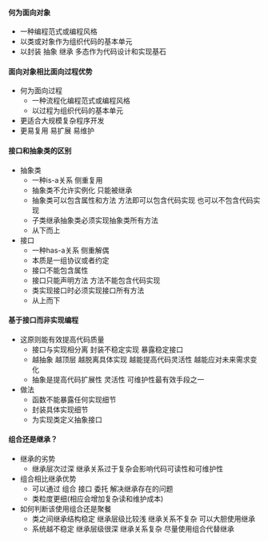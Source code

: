 #### 何为面向对象
- 一种编程范式或编程风格
- 以类或对象作为组织代码的基本单元
- 以封装 抽象 继承 多态作为代码设计和实现基石

#### 面向对象相比面向过程优势
+ 何为面向过程
   + 一种流程化编程范式或编程风格
   + 以过程为组织代码的基本单元
+ 更适合大规模复杂程序开发
+ 更易复用 易扩展 易维护

#### 接口和抽象类的区别
+ 抽象类 
    + 一种is-a关系 侧重复用
    + 抽象类不允许实例化 只能被继承
    + 抽象类可以包含属性和方法 方法即可以包含代码实现 也可以不包含代码实现
    + 子类继承抽象类必须实现抽象类所有方法
    + 从下而上
+ 接口 
    + 一种has-a关系 侧重解偶
    + 本质是一组协议或者约定
    + 接口不能包含属性
    + 接口只能声明方法 方法不能包含代码实现
    + 类实现接口时必须实现接口所有方法
    + 从上而下
 
#### 基于接口而非实现编程
+ 这原则能有效提高代码质量
    + 接口与实现相分离 封装不稳定实现 暴露稳定接口   
    + 越抽象 越顶层 越脱离具体实现 越能提高代码灵活性 越能应对未来需求变化
    + 抽象是提高代码扩展性 灵活性 可维护性最有效手段之一
+ 做法
    + 函数不能暴露任何实现细节
    + 封装具体实现细节
    + 为实现类定义抽象接口       
    
#### 组合还是继承？
+ 继承的劣势
    + 继承层次过深 继承关系过于复杂会影响代码可读性和可维护性
+ 组合相比继承优势
    + 可以通过 组合 接口 委托 解决继承存在的问题
    + 类粒度更细(相应会增加复杂读和维护成本)
+ 如何判断该使用组合还是聚餐
    + 类之间继承结构稳定 继承层级比较浅 继承关系不复杂 可以大胆使用继承
    + 系统越不稳定 继承层级很深 继承关系复杂 尽量使用组合代替继承
    